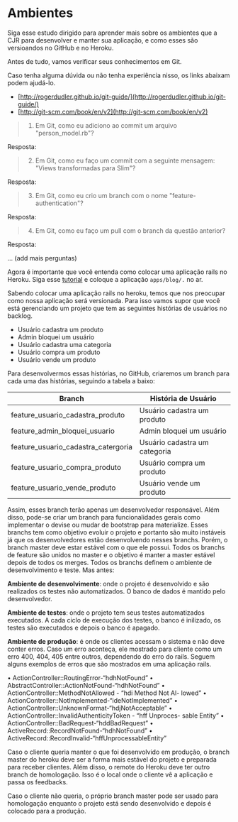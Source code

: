 Ambientes
=========
 
Siga esse estudo dirigido para aprender mais sobre os ambientes que a CJR para desenvolver e manter sua aplicação, e como esses são versioandos no GitHub e no Heroku.

Antes de tudo, vamos verificar seus conhecimentos em Git.

Caso tenha alguma dúvida ou não tenha experiência nisso, os links abaixam podem ajudá-lo.

+ [http://rogerdudler.github.io/git-guide/](http://rogerdudler.github.io/git-guide/)
+ [http://git-scm.com/book/en/v2](http://git-scm.com/book/en/v2)

> 1) Em Git, como eu adiciono ao commit um arquivo "person_model.rb"?

Resposta: 

> 2) Em Git, como eu faço um commit com a seguinte mensagem: "Views transformadas para Slim"?

Resposta: 

> 3) Em Git, como eu crio um branch com o nome "feature-authentication"?

Resposta: 

> 4) Em Git, como eu faço um pull com o branch da questão anterior?

Resposta:

... (add mais perguntas)

Agora é importante que você entenda como colocar uma aplicação rails no Heroku. Siga esse [tutorial](https://devcenter.heroku.com/articles/getting-started-with-ruby#introduction) e coloque a aplicação `apps/blog/.` no ar.

Sabendo colocar uma aplicação rails no heroku, temos que nos preocupar como nossa aplicação será versionada. Para isso vamos supor que você está gerenciando um projeto que tem as seguintes histórias de usuários no backlog.

+ Usuário cadastra um produto
+ Admin bloquei um usuário
+ Usuário cadastra uma categoria
+ Usuário compra um produto
+ Usuário vende um produto

Para desenvolvermos essas histórias, no GitHub, criaremos um branch para cada uma das histórias, seguindo a tabela a baixo:

| 						       Branch | 		História de Usuário   |
|-------------------------------------|-------------------------------| 
| feature_usuario_cadastra_produto    | Usuário cadastra um produto   |
| feature_admin_bloquei_usuario       | Admin bloquei um usuário      |
| feature_usuario_cadastra_catergoria | Usuário cadastra um categoria |
| feature_usuario_compra_produto	  | Usuário compra um produto     |
| feature_usuario_vende_produto		  | Usuário vende um produto	  |

Assim, esses branch terão apenas um desenvolvedor responsável. Além disso, pode-se criar um branch para funcionalidades gerais como implementar o devise ou mudar de bootstrap para materialize.
Esses branchs tem como objetivo evoluir o projeto e portanto são muito instáveis já que os desenvolvedores estão desenvolvendo nesses branchs.
Porém, o branch master deve estar estável com o que ele possui. Todos os branchs de feature são unidos no master e o objetivo é manter a master estável depois de todos os merges.
Todos os branchs definem o ambiente de desenvolvimento e teste.
Mas antes:

**Ambiente de desenvolvimente**: onde o projeto é desenvolvido e são realizados os testes não automatizados. O banco de dados é mantido pelo desenvolvedor.

**Ambiente de testes**: onde o projeto tem seus testes automatizados executados. A cada ciclo de execução dos testes, o banco é inilizado, os testes são executados e depois o banco é apagado.

**Ambiente de produção**: é onde os clientes acessam o sistema e não deve conter erros. Caso um erro aconteça, ele mostrado para cliente como um erro 400, 404, 405 entre outros, dependendo do erro do rails. Seguem alguns exemplos de erros que são mostrados em uma aplicação rails.

• ActionController::RoutingError-“hdhNotFound”
• AbstractController::ActionNotFound-“hdhNotFound”
• ActionController::MethodNotAllowed - “hdi Method Not Al- lowed”
• ActionController::NotImplemented-“ideNotImplemented”
• ActionController::UnknownFormat-“hdjNotAcceptable”
• ActionController::InvalidAuthenticityToken - “hff Unproces- sable Entity”
• ActionController::BadRequest-“hddBadRequest”
• ActiveRecord::RecordNotFound-“hdhNotFound”
• ActiveRecord::RecordInvalid-“hffUnprocessableEntity”

Caso o cliente queria manter o que foi desenvolvido em produção, o branch master do heroku deve ser a forma mais estável do projeto e preparada para receber clientes. Além disso, o remote do Heroku deve ter outro branch de homologação. Isso é o local onde o cliente vê a aplicação e passa os feedbacks.

Caso o cliente não queria, o próprio branch master pode ser usado para homologação enquanto o projeto está sendo desenvolvido e depois é colocado para a produção.